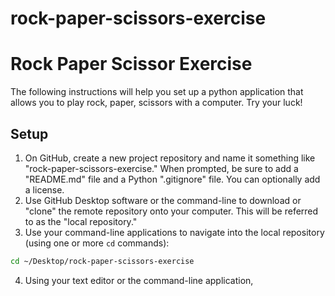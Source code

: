 # rock-paper-scissors-exercise

# Rock Paper Scissor Exercise
The following instructions will help you set up a python application that allows you to play rock, paper, scissors with a computer. Try your luck!

## Setup
1. On GitHub, create a new project repository and name it something like "rock-paper-scissors-exercise." When prompted, be sure to add a "README.md" file and a Python ".gitignore" file. You can optionally add a license. 
2. Use GitHub Desktop software or the command-line to download or "clone" the remote repository onto your computer. This will be referred to as the "local repository."
3. Use your command-line applications to navigate into the local repository (using one or more `cd` commands):
```sh
cd ~/Desktop/rock-paper-scissors-exercise
```
4. Using your text editor or the command-line application, 

